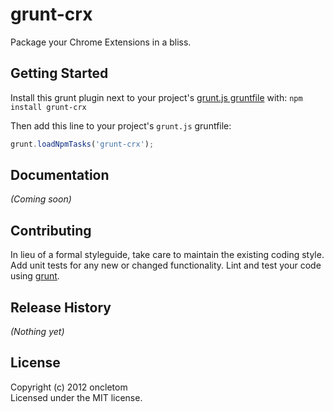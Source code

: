 # grunt-crx

Package your Chrome Extensions in a bliss.

## Getting Started
Install this grunt plugin next to your project's [grunt.js gruntfile][getting_started] with: `npm install grunt-crx`

Then add this line to your project's `grunt.js` gruntfile:

```javascript
grunt.loadNpmTasks('grunt-crx');
```

[grunt]: https://github.com/cowboy/grunt
[getting_started]: https://github.com/cowboy/grunt/blob/master/docs/getting_started.md

## Documentation
_(Coming soon)_

## Contributing
In lieu of a formal styleguide, take care to maintain the existing coding style. Add unit tests for any new or changed functionality. Lint and test your code using [grunt][grunt].

## Release History
_(Nothing yet)_

## License
Copyright (c) 2012 oncletom  
Licensed under the MIT license.
